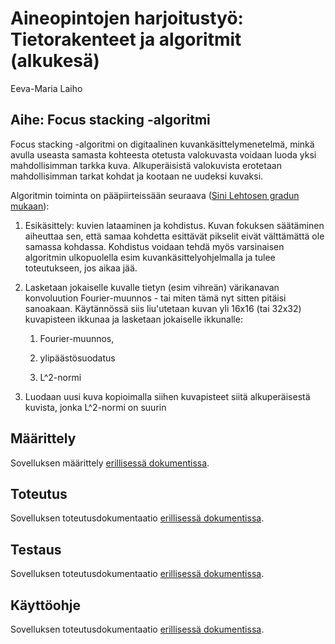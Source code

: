 # Aineopintojen harjoitustyö: Tietorakenteet ja algoritmit (alkukesä)

Eeva-Maria Laiho

## Aihe: Focus stacking -algoritmi

Focus stacking -algoritmi on digitaalinen kuvankäsittelymenetelmä, minkä avulla useasta samasta kohteesta otetusta valokuvasta voidaan luoda yksi mahdollisimman tarkka kuva. Alkuperäisistä valokuvista erotetaan mahdollisimman tarkat kohdat ja kootaan ne uudeksi kuvaksi.

Algoritmin toiminta on pääpiirteissään seuraava ([Sini Lehtosen gradun mukaan](https://helda.helsinki.fi/bitstream/handle/10138/154047/GraduSini.pdf?sequence=3)):

1. Esikäsittely: kuvien lataaminen ja kohdistus. Kuvan fokuksen säätäminen aiheuttaa sen, että samaa kohdetta esittävät pikselit eivät välttämättä ole samassa kohdassa. Kohdistus voidaan tehdä myös varsinaisen algoritmin ulkopuolella esim kuvankäsittelyohjelmalla ja tulee toteutukseen, jos aikaa jää.

2. Lasketaan jokaiselle kuvalle tietyn (esim vihreän) värikanavan konvoluution Fourier-muunnos - tai miten tämä nyt sitten pitäisi sanoakaan. Käytännössä siis liu'utetaan kuvan yli 16x16 (tai 32x32) kuvapisteen ikkunaa ja lasketaan jokaiselle ikkunalle:

    1. Fourier-muunnos,

    2. ylipäästösuodatus

    3. L^2-normi

3. Luodaan uusi kuva kopioimalla siihen kuvapisteet siitä alkuperäisestä kuvista, jonka L^2-normi on suurin  



## Määrittely

Sovelluksen määrittely [erillisessä dokumentissa](documentation/määrittely.md).

## Toteutus

Sovelluksen toteutusdokumentaatio [erillisessä dokumentissa](documentation/toteutus.md).

## Testaus

Sovelluksen toteutusdokumentaatio [erillisessä dokumentissa](documentation/testaus.md).

## Käyttöohje

Sovelluksen toteutusdokumentaatio [erillisessä dokumentissa](documentation/käyttöohje.md).
